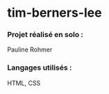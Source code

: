 # tim-berners-lee

### Projet réalisé en solo : 

Pauline Rohmer

### Langages utilisés : 

HTML, CSS

